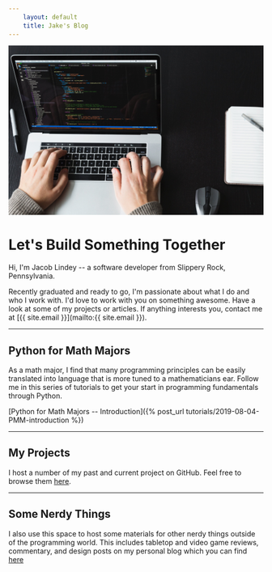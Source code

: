 ```yaml
---
    layout: default
    title: Jake's Blog
---
```

<img src="assets/images/laptop-code.jpg" class="main-header-image">

# Let's Build Something Together

Hi, I'm Jacob Lindey -- a software developer from Slippery Rock, Pennsylvania.

Recently graduated and ready to go, I'm passionate about what I do and who I work with.
I'd love to work with you on something awesome. Have a look at some of my projects or articles. If anything interests you, contact me at [{{ site.email }}](mailto:{{ site.email }}).

---

## Python for Math Majors

As a math major, I find that many programming principles can be easily translated into language that is more tuned to a mathematicians ear. Follow me in this series of tutorials to get your start in programming fundamentals through Python.

[Python for Math Majors -- Introduction]({% post_url tutorials/2019-08-04-PMM-introduction %})

---

## My Projects

I host a number of my past and current project on GitHub. Feel free to browse them [here](/projects/).

---

## Some Nerdy Things

I also use this space to host some materials for other nerdy things outside of the programming world.
This includes tabletop and video game reviews, commentary, and design posts on my personal blog which you can find [here](#)

